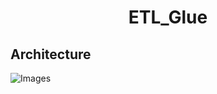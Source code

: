 <h1 align="center">
    ETL_Glue
</h1>

## Architecture

![Images](https://github.com/ratna-workspace/DE_ETL_Usecasess/blob/main/AWS_Usecases/S3_Lambda_DyDB_Glue/Images/arch.jpg)
